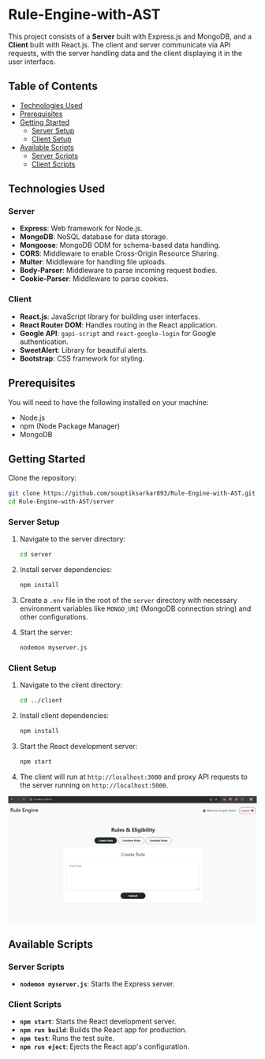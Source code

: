 # Rule-Engine-with-AST

This project consists of a **Server** built with Express.js and MongoDB, and a **Client** built with React.js. The client and server communicate via API requests, with the server handling data and the client displaying it in the user interface.

## Table of Contents
- [Technologies Used](#technologies-used)
- [Prerequisites](#prerequisites)
- [Getting Started](#getting-started)
  - [Server Setup](#server-setup)
  - [Client Setup](#client-setup)
- [Available Scripts](#available-scripts)
  - [Server Scripts](#server-scripts)
  - [Client Scripts](#client-scripts)

## Technologies Used

### Server
- **Express**: Web framework for Node.js.
- **MongoDB**: NoSQL database for data storage.
- **Mongoose**: MongoDB ODM for schema-based data handling.
- **CORS**: Middleware to enable Cross-Origin Resource Sharing.
- **Multer**: Middleware for handling file uploads.
- **Body-Parser**: Middleware to parse incoming request bodies.
- **Cookie-Parser**: Middleware to parse cookies.

### Client
- **React.js**: JavaScript library for building user interfaces.
- **React Router DOM**: Handles routing in the React application.
- **Google API**: `gapi-script` and `react-google-login` for Google authentication.
- **SweetAlert**: Library for beautiful alerts.
- **Bootstrap**: CSS framework for styling.

## Prerequisites

You will need to have the following installed on your machine:
- Node.js
- npm (Node Package Manager)
- MongoDB

## Getting Started

Clone the repository:
   ```bash
git clone https://github.com/souptiksarkar893/Rule-Engine-with-AST.git
cd Rule-Engine-with-AST/server
```

### Server Setup
1. Navigate to the server directory:
   ```bash
   cd server
   ```

2. Install server dependencies:
   ```bash
   npm install
   ```

3. Create a `.env` file in the root of the `server` directory with necessary environment variables like `MONGO_URI` (MongoDB connection string) and other configurations.

4. Start the server:
   ```bash
   nodemon myserver.js
   ```

### Client Setup
1. Navigate to the client directory:
   ```bash
   cd ../client
   ```

2. Install client dependencies:
   ```bash
   npm install
   ```

3. Start the React development server:
   ```bash
   npm start
   ```

4. The client will run at `http://localhost:3000` and proxy API requests to the server running on `http://localhost:5000`.


![Preview of App](./Preview.png)

## Available Scripts

### Server Scripts
- **`nodemon myserver.js`**: Starts the Express server.

### Client Scripts
- **`npm start`**: Starts the React development server.
- **`npm run build`**: Builds the React app for production.
- **`npm test`**: Runs the test suite.
- **`npm run eject`**: Ejects the React app's configuration.
